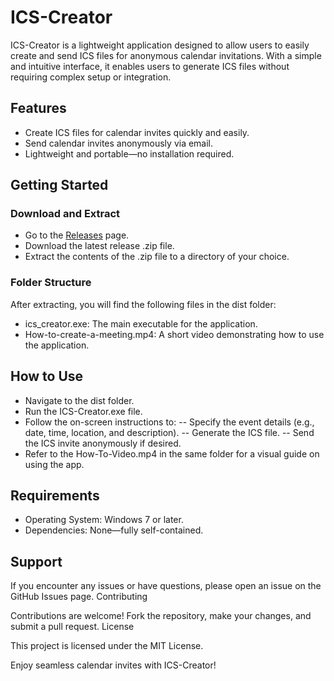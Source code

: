 # ICS-Creator

ICS-Creator is a lightweight application designed to allow users to easily create and send ICS files for anonymous calendar invitations. With a simple and intuitive interface, it enables users to generate ICS files without requiring complex setup or integration.
## Features
  - Create ICS files for calendar invites quickly and easily.
  - Send calendar invites anonymously via email.
  - Lightweight and portable—no installation required.

## Getting Started
### Download and Extract
  - Go to the <a href="https://github.com/WilfullMurder/ICS-Creator/releases/tag/v1.0.0-beta">Releases</a> page.
  - Download the latest release .zip file.
  - Extract the contents of the .zip file to a directory of your choice.

### Folder Structure

After extracting, you will find the following files in the dist folder:
  - ics_creator.exe: The main executable for the application.
  - How-to-create-a-meeting.mp4: A short video demonstrating how to use the application.

## How to Use
 - Navigate to the dist folder.
 - Run the ICS-Creator.exe file.
 - Follow the on-screen instructions to:
       -- Specify the event details (e.g., date, time, location, and description).
       -- Generate the ICS file.
       -- Send the ICS invite anonymously if desired.
 - Refer to the How-To-Video.mp4 in the same folder for a visual guide on using the app.

## Requirements
  - Operating System: Windows 7 or later.
  - Dependencies: None—fully self-contained.

## Support

If you encounter any issues or have questions, please open an issue on the GitHub Issues page.
Contributing

Contributions are welcome! Fork the repository, make your changes, and submit a pull request.
License

This project is licensed under the MIT License.

Enjoy seamless calendar invites with ICS-Creator!
